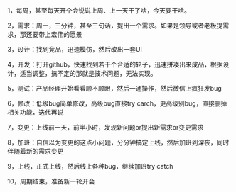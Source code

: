1，每周，甚至每天开个会说说上周、上一天干了啥，今天要干啥。

2，需求：周一，三分钟，甚至三句话，提出一个需求。如果是领导或者老板提需求，那还要带上宏伟的愿景

3，设计：找到竞品，迅速模仿，然后改出一套UI

4，开发：打开github，快速找到若干个合适的轮子，迅速拼凑出来成品，根据设计，适当调整，搞不定的那就是技术问题，无法实现。

5，测试：产品经理开始看看顺不顺眼，然后一通操作，然后微信上疯狂发bug

6，修改：低级bug简单修改，高级bug直接try carch，更高级别bug，直接删掉相关功能，迭代再说

7，变更：上线前一天，前半小时，发现新问题or提出新需求or变更需求

8，加班：自信以为变更的这点小问题，分分钟搞定上线，然后加班到深夜，同时伴随着新的需求变更

9，上线，正式上线，然后线上各种bug，继续加班try catch

10，周期结束，准备新一轮开会